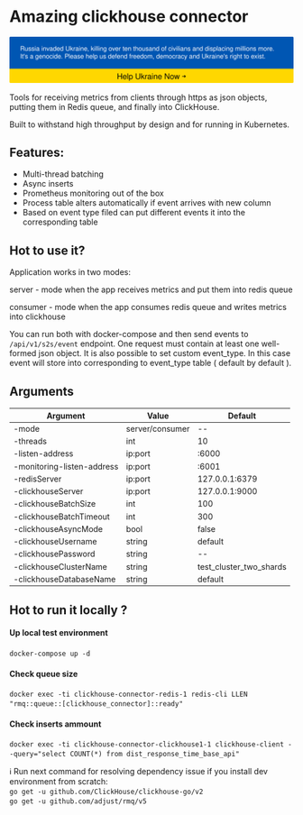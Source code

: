 # Amazing clickhouse connector
[![Stand With Ukraine](https://raw.githubusercontent.com/vshymanskyy/StandWithUkraine/main/banner2-direct.svg)](https://vshymanskyy.github.io/StandWithUkraine/)

Tools for receiving metrics from clients through https as json objects, putting them in Redis queue, and finally into ClickHouse.

Built to withstand high throughput by design and for running in Kubernetes.

## Features:
* Multi-thread batching
* Async inserts
* Prometheus monitoring out of the box
* Process table alters automatically if event arrives with new column
* Based on event type filed can put different events it into the corresponding table


## Hot to use it?

Application works in two modes:

server - mode when the app receives metrics and put them into redis queue

consumer - mode when the app consumes redis queue and writes metrics into clickhouse

You can run both with docker-compose and then send events to `/api/v1/s2s/event` endpoint.
One request must contain at least one well-formed json object.
It is also possible to set custom event_type. In this case event will store into corresponding to event_type table ( default by default ).

## Arguments

| Argument                      | Value           | Default                 |
| ------------------------------| --------------- | ----------------------- |
| \-mode                        | server/consumer | \--                     |
| \-threads                     | int             | 10                      |
| \-listen-address              | ip:port         | :6000                   |
| \-monitoring-listen-address   | ip:port         | :6001                   |
| \-redisServer                 | ip:port         | 127.0.0.1:6379          |
| \-clickhouseServer            | ip:port         | 127.0.0.1:9000          |
| \-clickhouseBatchSize         | int             | 100                     |
| \-clickhouseBatchTimeout      | int             | 300                     |
| \-clickhouseAsyncMode         | bool            | false                   |
| \-clickhouseUsername          | string          | default                 |
| \-clickhousePassword          | string          | \--                     |
| \-clickhouseClusterName       | string          | test_cluster_two_shards |
| \-clickhouseDatabaseName      | string          | default                 |



## Hot to run it locally ?

#### Up local test environment
`docker-compose up -d`

#### Check queue size
`docker exec -ti clickhouse-connector-redis-1 redis-cli LLEN "rmq::queue::[clickhouse_connector]::ready"`

#### Check inserts ammount
`docker exec -ti clickhouse-connector-clickhouse1-1 clickhouse-client --query="select COUNT(*) from dist_response_time_base_api"`

ℹ️ Run next command for resolving dependency issue if you install dev environment from scratch:\
`go get -u github.com/ClickHouse/clickhouse-go/v2`\
`go get -u github.com/adjust/rmq/v5`